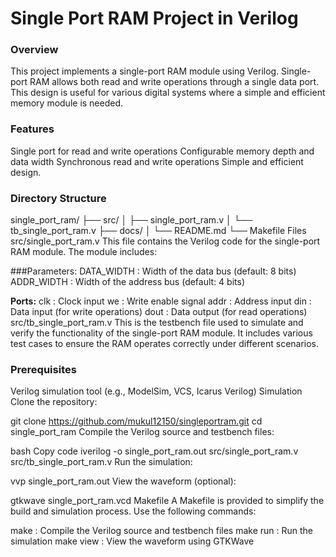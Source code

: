
# Single Port RAM Project in Verilog
### Overview
This project implements a single-port RAM module using Verilog. Single-port RAM allows both read and write operations through a single data port. This design is useful for various digital systems where a simple and efficient memory module is needed.

### Features
Single port for read and write operations
Configurable memory depth and data width
Synchronous read and write operations
Simple and efficient design.


### Directory Structure
single_port_ram/
├── src/
│   ├── single_port_ram.v
│   └── tb_single_port_ram.v
├── docs/
│   └── README.md
└── Makefile
Files
src/single_port_ram.v
This file contains the Verilog code for the single-port RAM module. The module includes:

###Parameters:
DATA_WIDTH : Width of the data bus (default: 8 bits)
ADDR_WIDTH : Width of the address bus (default: 4 bits)

**Ports:**
clk : Clock input
we : Write enable signal
addr : Address input
din : Data input (for write operations)
dout : Data output (for read operations)
src/tb_single_port_ram.v
This is the testbench file used to simulate and verify the functionality of the single-port RAM module. It includes various test cases to ensure the RAM operates correctly under different scenarios.


### Prerequisites
Verilog simulation tool (e.g., ModelSim, VCS, Icarus Verilog)
Simulation
Clone the repository:


git clone https://github.com/mukul12150/singleportram.git
cd single_port_ram
Compile the Verilog source and testbench files:

bash
Copy code
iverilog -o single_port_ram.out src/single_port_ram.v src/tb_single_port_ram.v
Run the simulation:


vvp single_port_ram.out
View the waveform (optional):

gtkwave single_port_ram.vcd
Makefile
A Makefile is provided to simplify the build and simulation process. Use the following commands:

make : Compile the Verilog source and testbench files
make run : Run the simulation
make view : View the waveform using GTKWave
